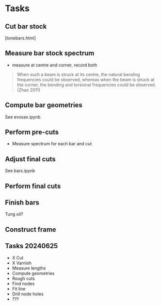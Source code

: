 # Tasks

## Cut bar stock
[tonebars.html]


## Measure bar stock spectrum
* measure at centre and corner, record both

> When such a beam is struck at its centre, the natural bending frequencies could be observed, whereas when the beam is struck at the corner, the bending and torsional frequencies could be observed.
(Zhao 2011)

## Compute bar geometries
See evosax.ipynb

## Perform pre-cuts
* Measure spectrum for each bar and cut

## Adjust final cuts
See bars.ipynb

## Perform final cuts

## Finish bars
Tung oil?

## Construct frame


## Tasks 20240625
* X Cut
* X Varnish
* Measure lengths
* Compute geometries
* Rough cuts
* Find nodes
* Fit line
* Drill node holes
* ???
